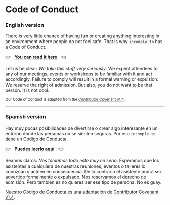 # Code of Conduct

### English version

There is very little chance of having fun or creating anything interesting in an environment where people do not feel safe. That is why `incomple.to` has a Code of Conduct.

👉 &nbsp; [**You can read it here**](english.md) &nbsp; 👈

Let us be clear: _We take this stuff very seriously_. We expect attendees to any of our meetings, events or workshops to be familiar with it and act accordingly. Failure to comply will result in a formal warning or expulsion. We reserve the right of admission. But also, you do not want to be that person. It is not cool.

<small>Our Code of Conduct is adapted from the [Contributor Covenant v1.4](https://www.contributor-covenant.org/version/1/4/code-of-conduct.html).</small>

---

### Spanish version

Hay muy pocas posibilidades de divertirse o crear algo interesante en un entorno donde las personas no se sienten seguras. Por eso `incomple.to` tiene un Código de Conducta.

👉 &nbsp; [**Puedes leerlo aquí**](spanish.md) &nbsp; 👈

Seamos claros: _Nos tomamos todo esto muy en serio_. Esperamos que los asistentes a cualquiera de nuestras reuniones, eventos o talleres lo conozcan y actúen en consecuencia. De lo contrario el asistente podrá ser advertido formalmente o expulsado. Nos reservamos el derecho de admisión. Pero también es no quieres ser ese tipo de persona. No es guay.

Nuestro Código de Conducta es una adaptación de [Contributor Covenant v1.4](https://www.contributor-covenant.org/es/version/1/4/code-of-conduct.html).
